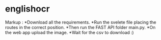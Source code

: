 # englishocr

Markup  : *Download all the requirements.
          *Run the svelete file placing the routes in the correct position.
          *Then run the FAST API folder main.py.
          *On the web app upload the image.
          *Wait for the csv to download :) 
